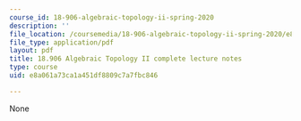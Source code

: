 ```yaml
---
course_id: 18-906-algebraic-topology-ii-spring-2020
description: ''
file_location: /coursemedia/18-906-algebraic-topology-ii-spring-2020/e8a061a73ca1a451df8809c7a7fbc846_MIT18_906S20_notes.pdf
file_type: application/pdf
layout: pdf
title: 18.906 Algebraic Topology II complete lecture notes
type: course
uid: e8a061a73ca1a451df8809c7a7fbc846

---
```

None